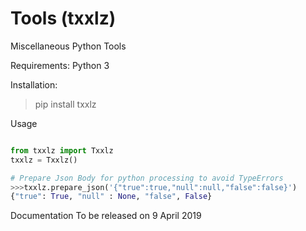 # Tools (txxlz)

Miscellaneous Python Tools

Requirements:
  Python 3

Installation:

>  pip install txxlz

Usage
```python

from txxlz import Txxlz
txxlz = Txxlz()

# Prepare Json Body for python processing to avoid TypeErrors
>>>txxlz.prepare_json('{"true":true,"null":null,"false":false}')
{"true": True, "null" : None, "false", False}
```
Documentation To be released on 9 April 2019
